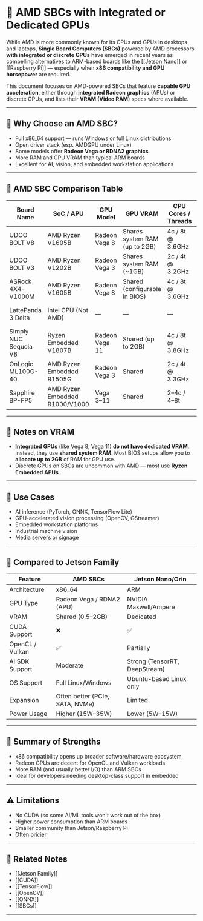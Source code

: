 # 🔶 AMD SBCs with Integrated or Dedicated GPUs

While AMD is more commonly known for its CPUs and GPUs in desktops and laptops, **Single Board Computers (SBCs)** powered by AMD processors **with integrated or discrete GPUs** have emerged in recent years as compelling alternatives to ARM-based boards like the [[Jetson Nano]] or [[Raspberry Pi]] — especially when **x86 compatibility and GPU horsepower** are required.

This document focuses on AMD-powered SBCs that feature **capable GPU acceleration**, either through **integrated Radeon graphics** (APUs) or discrete GPUs, and lists their **VRAM (Video RAM)** specs where available.

---

## 🧠 Why Choose an AMD SBC?

- Full x86_64 support — runs Windows or full Linux distributions
- Open driver stack (esp. AMDGPU under Linux)
- Some models offer **Radeon Vega or RDNA2 graphics**
- More RAM and GPU VRAM than typical ARM boards
- Excellent for AI, vision, and embedded workstation applications

---

## 🧩 AMD SBC Comparison Table

| Board Name | SoC / APU | GPU Model | GPU VRAM | CPU Cores / Threads | RAM | Notable Features |
|------------|------------|------------|-----------|----------------------|------|------------------|
| UDOO BOLT V8 | AMD Ryzen V1605B | Radeon Vega 8 | Shares system RAM (up to 2GB) | 4c / 8t @ 3.6GHz | Up to 32GB DDR4 | Dual HDMI, USB-C, PCIe |
| UDOO BOLT V3 | AMD Ryzen V1202B | Radeon Vega 3 | Shares system RAM (~1GB) | 2c / 4t @ 3.2GHz | Up to 32GB DDR4 | Lower power, small footprint |
| ASRock 4X4-V1000M | AMD Ryzen V1605B | Radeon Vega 8 | Shared (configurable in BIOS) | 4c / 8t @ 3.6GHz | Up to 32GB | Commercial-grade SBC |
| LattePanda 3 Delta | Intel CPU (Not AMD) | — | — | — | — | ❌ *Not AMD* but often confused |
| Simply NUC Sequoia V8 | Ryzen Embedded V1807B | Radeon Vega 11 | Shared (up to 2GB) | 4c / 8t @ 3.8GHz | Up to 32GB | Industrial-grade, dual LAN, PCIe |
| OnLogic ML100G-40 | AMD Ryzen Embedded R1505G | Radeon Vega 3 | Shared | 2c / 4t @ 3.3GHz | Up to 32GB | Fanless, industrial rugged SBC |
| Sapphire BP-FP5 | AMD Ryzen Embedded R1000/V1000 | Vega 3–11 | Shared | 2–4c / 4–8t | Up to 32GB | Compact embedded board |

---

## 🔧 Notes on VRAM

- **Integrated GPUs** (like Vega 8, Vega 11) **do not have dedicated VRAM**. Instead, they use **shared system RAM**. Most BIOS setups allow you to **allocate up to 2GB** of RAM for GPU use.
- Discrete GPUs on SBCs are uncommon with AMD — most use **Ryzen Embedded APUs**.

---

## 🚀 Use Cases

- AI inference (PyTorch, ONNX, TensorFlow Lite)
- GPU-accelerated vision processing (OpenCV, GStreamer)
- Embedded workstation platforms
- Industrial machine vision
- Media servers or signage

---

## 🔄 Compared to Jetson Family

| Feature | AMD SBCs | Jetson Nano/Orin |
|--------|----------|------------------|
| Architecture | x86_64 | ARM |
| GPU Type | Radeon Vega / RDNA2 (APU) | NVIDIA Maxwell/Ampere |
| VRAM | Shared (0.5–2GB) | Dedicated |
| CUDA Support | ❌ | ✅ |
| OpenCL / Vulkan | ✅ | Partially |
| AI SDK Support | Moderate | Strong (TensorRT, DeepStream) |
| OS Support | Full Linux/Windows | Ubuntu-based Linux only |
| Expansion | Often better (PCIe, SATA, NVMe) | Limited |
| Power Usage | Higher (15W–35W) | Lower (5W–15W) |

---

## 🧠 Summary of Strengths

- x86 compatibility opens up broader software/hardware ecosystem
- Radeon GPUs are decent for OpenCL and Vulkan workloads
- More RAM (and usually better I/O) than ARM SBCs
- Ideal for developers needing desktop-class support in embedded

---

## ⚠️ Limitations

- No CUDA (so some AI/ML tools won't work out of the box)
- Higher power consumption than ARM boards
- Smaller community than Jetson/Raspberry Pi
- Often pricier

---

## 🔗 Related Notes

- [[Jetson Family]]
- [[CUDA]]
- [[TensorFlow]]
- [[OpenCV]]
- [[ONNX]]
- [[SBCs]]

---
